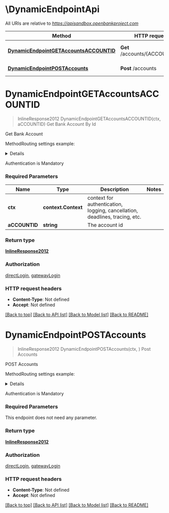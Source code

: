 # \DynamicEndpointApi

All URIs are relative to *https://apisandbox.openbankproject.com*

Method | HTTP request | Description
------------- | ------------- | -------------
[**DynamicEndpointGETAccountsACCOUNTID**](DynamicEndpointApi.md#DynamicEndpointGETAccountsACCOUNTID) | **Get** /accounts/{ACCOUNT_ID} | Get Bank Account By Id
[**DynamicEndpointPOSTAccounts**](DynamicEndpointApi.md#DynamicEndpointPOSTAccounts) | **Post** /accounts | Post Accounts


# **DynamicEndpointGETAccountsACCOUNTID**
> InlineResponse2012 DynamicEndpointGETAccountsACCOUNTID(ctx, aCCOUNTID)
Get Bank Account By Id

<p>Get Bank Account</p><p>MethodRouting settings example:</p><details><pre><code>{  &quot;is_bank_id_exact_match&quot;:false,  &quot;method_name&quot;:&quot;dynamicEndpointProcess&quot;,  &quot;connector_name&quot;:&quot;rest_vMar2019&quot;,  &quot;bank_id_pattern&quot;:&quot;.*&quot;,  &quot;parameters&quot;:[    {        &quot;key&quot;:&quot;url_pattern&quot;,        &quot;value&quot;:&quot;http://obp_mock//accounts/{account_id}&quot;    },    {        &quot;key&quot;:&quot;http_method&quot;,        &quot;value&quot;:&quot;GET&quot;    }    {        &quot;key&quot;:&quot;url&quot;,        &quot;value&quot;:&quot;http://mydomain.com/xxx&quot;    }  ]}</code></pre></details><p>Authentication is Mandatory</p>

### Required Parameters

Name | Type | Description  | Notes
------------- | ------------- | ------------- | -------------
 **ctx** | **context.Context** | context for authentication, logging, cancellation, deadlines, tracing, etc.
  **aCCOUNTID** | **string**| The account id | 

### Return type

[**InlineResponse2012**](inline_response_201_2.md)

### Authorization

[directLogin](../README.md#directLogin), [gatewayLogin](../README.md#gatewayLogin)

### HTTP request headers

 - **Content-Type**: Not defined
 - **Accept**: Not defined

[[Back to top]](#) [[Back to API list]](../README.md#documentation-for-api-endpoints) [[Back to Model list]](../README.md#documentation-for-models) [[Back to README]](../README.md)

# **DynamicEndpointPOSTAccounts**
> InlineResponse2012 DynamicEndpointPOSTAccounts(ctx, )
Post Accounts

<p>POST Accounts</p><p>MethodRouting settings example:</p><details><pre><code>{  &quot;is_bank_id_exact_match&quot;:false,  &quot;method_name&quot;:&quot;dynamicEndpointProcess&quot;,  &quot;connector_name&quot;:&quot;rest_vMar2019&quot;,  &quot;bank_id_pattern&quot;:&quot;.*&quot;,  &quot;parameters&quot;:[    {        &quot;key&quot;:&quot;url_pattern&quot;,        &quot;value&quot;:&quot;http://obp_mock//accounts&quot;    },    {        &quot;key&quot;:&quot;http_method&quot;,        &quot;value&quot;:&quot;POST&quot;    }    {        &quot;key&quot;:&quot;url&quot;,        &quot;value&quot;:&quot;http://mydomain.com/xxx&quot;    }  ]}</code></pre></details><p>Authentication is Mandatory</p>

### Required Parameters
This endpoint does not need any parameter.

### Return type

[**InlineResponse2012**](inline_response_201_2.md)

### Authorization

[directLogin](../README.md#directLogin), [gatewayLogin](../README.md#gatewayLogin)

### HTTP request headers

 - **Content-Type**: Not defined
 - **Accept**: Not defined

[[Back to top]](#) [[Back to API list]](../README.md#documentation-for-api-endpoints) [[Back to Model list]](../README.md#documentation-for-models) [[Back to README]](../README.md)

